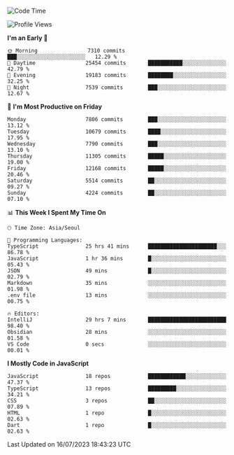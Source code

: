 <!--START_SECTION:waka-->
![Code Time](http://img.shields.io/badge/Code%20Time-5%2C187%20hrs%2039%20mins-blue)

![Profile Views](http://img.shields.io/badge/Profile%20Views-0-blue)

**I'm an Early 🐤** 

```text
🌞 Morning                7310 commits        ███░░░░░░░░░░░░░░░░░░░░░░   12.29 % 
🌆 Daytime                25454 commits       ███████████░░░░░░░░░░░░░░   42.79 % 
🌃 Evening                19183 commits       ████████░░░░░░░░░░░░░░░░░   32.25 % 
🌙 Night                  7539 commits        ███░░░░░░░░░░░░░░░░░░░░░░   12.67 % 
```
📅 **I'm Most Productive on Friday** 

```text
Monday                   7806 commits        ███░░░░░░░░░░░░░░░░░░░░░░   13.12 % 
Tuesday                  10679 commits       ████░░░░░░░░░░░░░░░░░░░░░   17.95 % 
Wednesday                7790 commits        ███░░░░░░░░░░░░░░░░░░░░░░   13.10 % 
Thursday                 11305 commits       █████░░░░░░░░░░░░░░░░░░░░   19.00 % 
Friday                   12168 commits       █████░░░░░░░░░░░░░░░░░░░░   20.46 % 
Saturday                 5514 commits        ██░░░░░░░░░░░░░░░░░░░░░░░   09.27 % 
Sunday                   4224 commits        ██░░░░░░░░░░░░░░░░░░░░░░░   07.10 % 
```


📊 **This Week I Spent My Time On** 

```text
🕑︎ Time Zone: Asia/Seoul

💬 Programming Languages: 
TypeScript               25 hrs 41 mins      ██████████████████████░░░   86.78 % 
JavaScript               1 hr 36 mins        █░░░░░░░░░░░░░░░░░░░░░░░░   05.43 % 
JSON                     49 mins             █░░░░░░░░░░░░░░░░░░░░░░░░   02.79 % 
Markdown                 35 mins             ░░░░░░░░░░░░░░░░░░░░░░░░░   01.98 % 
.env file                13 mins             ░░░░░░░░░░░░░░░░░░░░░░░░░   00.75 % 

🔥 Editors: 
IntelliJ                 29 hrs 7 mins       █████████████████████████   98.40 % 
Obsidian                 28 mins             ░░░░░░░░░░░░░░░░░░░░░░░░░   01.58 % 
VS Code                  0 secs              ░░░░░░░░░░░░░░░░░░░░░░░░░   00.01 % 
```

**I Mostly Code in JavaScript** 

```text
JavaScript               18 repos            ████████████░░░░░░░░░░░░░   47.37 % 
TypeScript               13 repos            █████████░░░░░░░░░░░░░░░░   34.21 % 
CSS                      3 repos             ██░░░░░░░░░░░░░░░░░░░░░░░   07.89 % 
HTML                     1 repo              █░░░░░░░░░░░░░░░░░░░░░░░░   02.63 % 
Dart                     1 repo              █░░░░░░░░░░░░░░░░░░░░░░░░   02.63 % 
```




 Last Updated on 16/07/2023 18:43:23 UTC
<!--END_SECTION:waka-->
